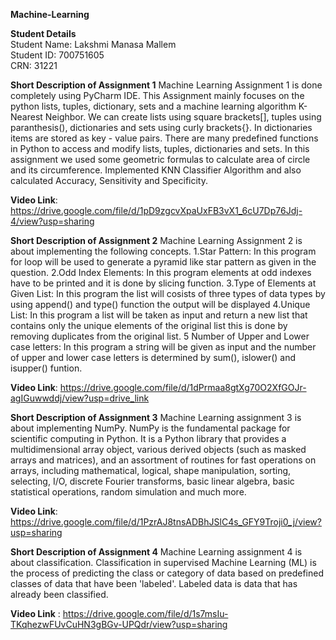 **Machine-Learning**

**Student Details**<br />
Student Name: Lakshmi Manasa Mallem <br />
Student  ID: 700751605 <br />
CRN: 31221 <br />

**Short Description of Assignment 1**
Machine Learning Assignment 1 is done completely using PyCharm IDE. This Assignment mainly focuses on the python lists, tuples, dictionary, sets and a machine learning algorithm K-Nearest Neighbor. We can create lists using square brackets[], tuples using paranthesis(), dictionaries and sets using curly brackets{}. In dictionaries items are stored as key - value pairs. There are many predefined functions in Python to access and modify lists, tuples, dictionaries and sets. In this assignment we used some geometric formulas to calculate area of circle and its circumference. Implemented KNN Classifier Algorithm and also calculated Accuracy, Sensitivity and Specificity.

 **Video Link**: https://drive.google.com/file/d/1pD9zgcvXpaUxFB3vX1_6cU7Dp76Jdj-4/view?usp=sharing

 **Short Description of Assignment 2**
Machine Learning Assignment 2 is about implementing the following concepts. 1.Star Pattern: In this program for loop will be used to generate a pyramid like star pattern as given in the question. 2.Odd Index Elements: In this program elements at odd indexes have to be printed and it is done by slicing function. 3.Type of Elements at Given List: In this program the list will cosists of three types of data types by using append() and type() function the output will be displayed 4.Unique List: In this program a list will be taken as input and return a new list that contains only the unique elements of the original list this is done by removing duplicates from the original list. 5 Number of Upper and Lower case letters: In this program a string will be given as input and the number of upper and lower case letters is determined by sum(), islower() and isupper() funtion.

**Video Link**: https://drive.google.com/file/d/1dPrmaa8gtXg70O2XfGOJr-agIGuwwddj/view?usp=drive_link

 **Short Description of Assignment 3**
Machine Learning assignment 3 is about implementing NumPy. NumPy is the fundamental package for scientific computing in Python. It is a Python library that provides a multidimensional array object, various derived objects (such as masked arrays and matrices), and an assortment of routines for fast operations on arrays, including mathematical, logical, shape manipulation, sorting, selecting, I/O, discrete Fourier transforms, basic linear algebra, basic statistical operations, random simulation and much more. 

**Video Link**: https://drive.google.com/file/d/1PzrAJ8tnsADBhJSlC4s_GFY9Troji0_j/view?usp=sharing

**Short Description of Assignment 4**
Machine Learning assignment 4 is about classification. Classification in supervised Machine Learning (ML) is the process of predicting the class or category of data based on predefined classes of data that have been 'labeled'. Labeled data is data that has already been classified.

**Video Link** : https://drive.google.com/file/d/1s7msIu-TKqhezwFUvCuHN3gBGv-UPQdr/view?usp=sharing

